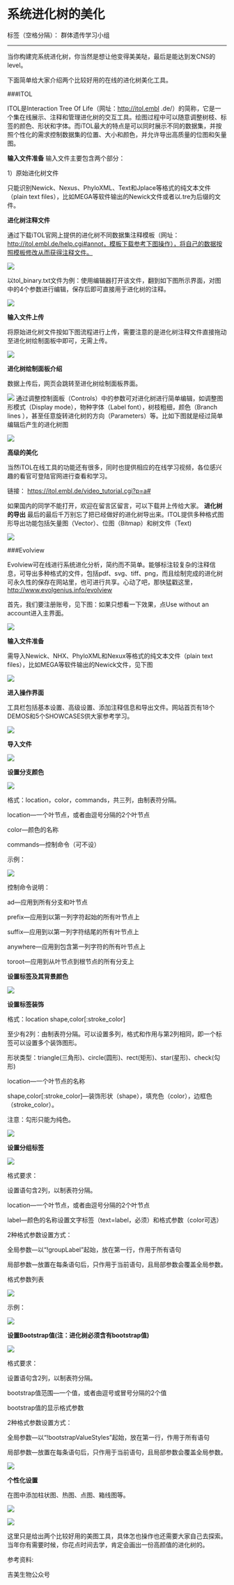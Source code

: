 # 系统进化树的美化

标签（空格分隔）： 群体遗传学习小组

---

当你构建完系统进化树，你当然是想让他变得美美哒，最后是能达到发CNS的level。

下面简单给大家介绍两个比较好用的在线的进化树美化工具。


###ITOL

ITOL是Interaction Tree Of Life（网址：http://itol.embl .de/）的简称，它是一个集在线展示、注释和管理进化树的交互工具。绘图过程中可以随意调整树枝、标签的颜色、形状和字体。而iTOL最大的特点是可以同时展示不同的数据集，并按照个性化的需求控制数据集的位置、大小和颜色，并允许导出高质量的位图和矢量图。


**输入文件准备**
输入文件主要包含两个部分：

1）原始进化树文件

只能识别Newick、Nexus、PhyloXML、Text和Jplace等格式的纯文本文件（plain text files），比如MEGA等软件输出的Newick文件或者以.tre为后缀的文件。

**进化树注释文件**

通过下载iTOL官网上提供的进化树不同数据集注释模板（网址：http://itol.embl.de/help.cgi#annot，模板下载参考下图操作），将自己的数据按照模板修改从而获得注释文件。

![][1]

以tol_binary.txt文件为例：使用编辑器打开该文件，翻到如下图所示界面，对图中的4个参数进行编辑，保存后即可直接用于进化树的注释。

![][2]

**输入文件上传**

将原始进化树文件按如下图流程进行上传，需要注意的是进化树注释文件直接拖动至进化树绘制面板中即可，无需上传。

![][3]


**进化树绘制面板介绍**


数据上传后，网页会跳转至进化树绘制面板界面。

![][4]
通过调整控制面板（Controls）中的参数可对进化树进行简单编辑，如调整图形模式（Display mode），物种字体（Label font），树枝粗细，颜色（Branch lines ），甚至任意旋转进化树的方向（Parameters）等。比如下图就是经过简单编辑后产生的进化树图


![][5]

**高级的美化**

当然iTOL在线工具的功能还有很多，同时也提供相应的在线学习视频，各位感兴趣的看官可登陆官网进行查看和学习。

链接：
https://itol.embl.de/video_tutorial.cgi?p=a#

如果国内的同学不能打开，欢迎在留言区留言，可以下载并上传给大家。
**进化树的导出**
最后的最后千万别忘了把已经做好的进化树导出来。ITOL提供多种格式图形导出功能包括矢量图（Vector）、位图（Bitmap）和树文件（Text)


![][6]



###Evolview

Evolview可在线进行系统进化分析，简约而不简单。能够标注较复杂的注释信息，可导出多种格式的文件，包括pdf、svg、tiff、png，而且绘制完成的进化树可永久性的保存在网站里，也可进行共享。心动了吧，那快猛戳这里，http://www.evolgenius.info/evolview


首先，我们要注册账号，见下图：如果只想看一下效果，点Use without an account进入主界面。

![][7]

**输入文件准备**

需导入Newick、NHX、PhyloXML和Nexux等格式的纯文本文件（plain text files），比如MEGA等软件输出的Newick文件，见下图



![][8]

**进入操作界面**

工具栏包括基本设置、高级设置、添加注释信息和导出文件。网站首页有18个DEMOS和5个SHOWCASES供大家参考学习。

![][9]

**导入文件**

![][10]

**设置分支颜色**

![][11]


格式：location，color，commands，共三列，由制表符分隔。

location—一个叶节点，或者由逗号分隔的2个叶节点

color—颜色的名称

commands—控制命令（可不设）

示例：

![][12]



控制命令说明：

ad—应用到所有分支和叶节点

prefix—应用到以第一列字符起始的所有叶节点上

suffix—应用到以第一列字符结尾的所有叶节点上

anywhere—应用到包含第一列字符的所有叶节点上

toroot—应用到从叶节点到根节点的所有分支上

**设置标签及其背景颜色**

![][13]

**设置标签装饰**

格式：location shape,color[:stroke_color]

至少有2列：由制表符分隔。可以设置多列，格式和作用与第2列相同，即一个标签可以设置多个装饰图形。

形状类型：triangle(三角形)、circle(圆形)、rect(矩形)、star(星形)、check(勾形)

location—一个叶节点的名称

shape,color[:stroke_color]—装饰形状（shape），填充色（color），边框色（stroke_color）。

注意：勾形只能为纯色。


![][14]

**设置分组标签**


![][15]

格式要求：

设置语句含2列，以制表符分隔。

location—一个叶节点，或者由逗号分隔的2个叶节点

label—颜色的名称设置文字标签（text=label，必须）和格式参数（color可选）

2种格式参数设置方式：

全局参数—以“!groupLabel”起始，放在第一行，作用于所有语句

局部参数—放置在每条语句后，只作用于当前语句，且局部参数会覆盖全局参数。

格式参数列表

![][16]

示例：

![][17]


**设置Bootstrap值(注：进化树必须含有bootstrap值)**

![][18]

格式要求：

设置语句含2列，以制表符分隔。

bootstrap值范围—一个值，或者由逗号或冒号分隔的2个值

bootstrap值的显示格式参数

2种格式参数设置方式：

全局参数—以“!bootstrapValueStyles”起始，放在第一行，作用于所有语句

局部参数—放置在每条语句后，只作用于当前语句，且局部参数会覆盖全局参数。




![][19]

**个性化设置**

在图中添加柱状图、热图、点图、箱线图等。


![][20]

![][21]





这里只是给出两个比较好用的美图工具，具体怎也操作也还需要大家自己去探索。当年你有需要时候，你花点时间去学，肯定会画出一份高颜值的进化树的。




参考资料:

吉美生物公众号


  [1]: https://static.plob.ybzhao.com/wp-content/uploads/2018/03/1520639767-3768-018-01-8RK3TxiK5a5ef77d3f801.png
  [2]: https://static.plob.ybzhao.com/wp-content/uploads/2018/03/1520639768-8449-018-01-EznQOzfK5a5ef7d29dcb2.png
  [3]: https://static.plob.ybzhao.com/wp-content/uploads/2018/03/1520639770-8081-018-01-G3ec7IC85a5ef803e5876.png
  [4]: https://static.plob.ybzhao.com/wp-content/uploads/2018/03/1520639778-2107-018-01-HM0jHeiq5a5ef82694b77.png
  [5]: https://static.plob.ybzhao.com/wp-content/uploads/2018/03/1520639778-1734-018-01-6aCInwNk5a5ef84fe6778.png
  [6]: http://static.zybuluo.com/lakesea/r5336jsvqbe469dfqykcfonz/97762279_20.png
  [7]: https://mmbiz.qpic.cn/mmbiz_png/LgasIkjcpic6iaMPFByPhibBialSJc8dx1lDQN7jzaraeez54CJUrVRltaLic9TKFBuokp1BxeoGK3eiaGCqa0bXAmUQ/640?wx_fmt=png&tp=webp&wxfrom=5&wx_lazy=1&wx_co=1
  [8]: https://mmbiz.qpic.cn/mmbiz_png/LgasIkjcpic6iaMPFByPhibBialSJc8dx1lDIvp0JHSxL6ActaSSQXyPqdav8dWHOH1EyEzOn4m99lbsENcxibupznA/640?wx_fmt=png&tp=webp&wxfrom=5&wx_lazy=1&wx_co=1
  [9]: https://mmbiz.qpic.cn/mmbiz_png/LgasIkjcpic6iaMPFByPhibBialSJc8dx1lDNPJ84iaJDP0kzWzFCxXjy8EnbKxKNIPWjYHJI3wg1u4exFSWJPDkSmg/640?wx_fmt=png&tp=webp&wxfrom=5&wx_lazy=1&wx_co=1
  [10]: https://mmbiz.qpic.cn/mmbiz_png/LgasIkjcpic6iaMPFByPhibBialSJc8dx1lDDRmeuo4RZaxIXXcub5XqwFCBHo9CIJ5eiblGNgq36Xq1xsu1E96Mflg/640?wx_fmt=png&tp=webp&wxfrom=5&wx_lazy=1&wx_co=1
  [11]: https://mmbiz.qpic.cn/mmbiz_png/LgasIkjcpic6iaMPFByPhibBialSJc8dx1lDQRUiaLaQuWhVpntRkOB1k2xcm5LSyhe8uKJS7W1AchDGcCXHcXxK7lg/640?wx_fmt=png&tp=webp&wxfrom=5&wx_lazy=1&wx_co=1
  [12]: https://mmbiz.qpic.cn/mmbiz_png/LgasIkjcpic6iaMPFByPhibBialSJc8dx1lDOdSLus0CU7D3AZU6Ce9vL2bVdZqkZ2AySghddibwTjZcCdEITho4zAg/640?wx_fmt=png&tp=webp&wxfrom=5&wx_lazy=1&wx_co=1
  [13]: https://mmbiz.qpic.cn/mmbiz_png/LgasIkjcpic6iaMPFByPhibBialSJc8dx1lDEyL8bLQfedNFakicCeWezhpHajdZibQ6ibibG0NibqoMAaX4ZeLq1sqibAJw/640?wx_fmt=png&tp=webp&wxfrom=5&wx_lazy=1&wx_co=1
  [14]: https://mmbiz.qpic.cn/mmbiz_png/LgasIkjcpic6iaMPFByPhibBialSJc8dx1lD3YbZD7p32xXVYKaHg3Ygv5PkQYPE2JG9SWdvxAEkAxzX9iaKvvz9Axg/640?wx_fmt=png&tp=webp&wxfrom=5&wx_lazy=1&wx_co=1
  [15]: https://mmbiz.qpic.cn/mmbiz_png/LgasIkjcpic6iaMPFByPhibBialSJc8dx1lDjxlCxibkicGGt3AkHR7hm1ErfhVBL4J578XJImu1hmwLn9ibqibT3L3CRw/640?wx_fmt=png&tp=webp&wxfrom=5&wx_lazy=1&wx_co=1
  [16]: https://mmbiz.qpic.cn/mmbiz_png/LgasIkjcpic6iaMPFByPhibBialSJc8dx1lDUiapm1EzoW4ib9ueSKGUT6MXiaiavh4tTviatTFEDc6FLa5icF62Epktwdaw/640?wx_fmt=png&tp=webp&wxfrom=5&wx_lazy=1&wx_co=1
  [17]: https://mmbiz.qpic.cn/mmbiz_png/LgasIkjcpic6iaMPFByPhibBialSJc8dx1lDxvTcqybHiaiaskaAKVLII7WOzribsic68q0MUZoKTgibTlXTIEZyA7dfPzQ/640?wx_fmt=png&tp=webp&wxfrom=5&wx_lazy=1&wx_co=1
  [18]: https://mmbiz.qpic.cn/mmbiz_png/LgasIkjcpic6iaMPFByPhibBialSJc8dx1lDzMHOOgoRkz0uL7gjelTaUouXicJV9TMBIzahHCr0xliahljArK82Hatw/640?wx_fmt=png&tp=webp&wxfrom=5&wx_lazy=1&wx_co=1
  [19]: https://mmbiz.qpic.cn/mmbiz_png/LgasIkjcpic6iaMPFByPhibBialSJc8dx1lDdOODTmrTqicYsCesRntWsWNp8icfvAyzicMv05FDO37QjZSqiaWxwBajKQ/640?wx_fmt=png&tp=webp&wxfrom=5&wx_lazy=1&wx_co=1
  [20]: https://mmbiz.qpic.cn/mmbiz_png/LgasIkjcpic6iaMPFByPhibBialSJc8dx1lDuPAGAWHH4Fxk3GDznOcN8EmJVlHSGeYTNjguSBMdia7rbm05nDxTUSQ/640?wx_fmt=png&tp=webp&wxfrom=5&wx_lazy=1&wx_co=1
  [21]: https://mmbiz.qpic.cn/mmbiz_png/LgasIkjcpic6iaMPFByPhibBialSJc8dx1lDEvYwPjyOmIrurVcNFQEbichfEugUMyKq4OPgnuEp7NCoy95Mb53HicTw/640?wx_fmt=png&tp=webp&wxfrom=5&wx_lazy=1&wx_co=1